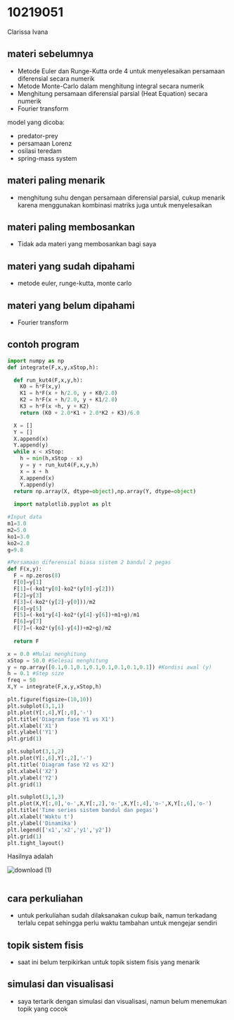 # 10219051
Clarissa Ivana


## materi sebelumnya
+ Metode Euler dan Runge-Kutta orde 4 untuk menyelesaikan persamaan diferensial secara numerik
+ Metode Monte-Carlo dalam menghitung integral secara numerik
+ Menghitung persamaan diferensial parsial (Heat Equation) secara numerik
+ Fourier transform

model yang dicoba:
+ predator-prey
+ persamaan Lorenz
+ osilasi teredam
+ spring-mass system

## materi paling menarik
+ menghitung suhu dengan persamaan diferensial parsial, cukup menarik karena menggunakan kombinasi matriks juga untuk menyelesaikan


## materi paling membosankan
+ Tidak ada materi yang membosankan bagi saya

## materi yang sudah dipahami
+ metode euler, runge-kutta, monte carlo


## materi yang belum dipahami
+ Fourier transform


## contoh program

```python
import numpy as np
def integrate(F,x,y,xStop,h):

  def run_kut4(F,x,y,h):
    K0 = h*F(x,y)
    K1 = h*F(x + h/2.0, y + K0/2.0)
    K2 = h*F(x + h/2.0, y + K1/2.0)
    K3 = h*F(x +h, y + K2)
    return (K0 + 2.0*K1 + 2.0*K2 + K3)/6.0

  X = []
  Y = []
  X.append(x)
  Y.append(y)
  while x < xStop:
    h = min(h,xStop - x)
    y = y + run_kut4(F,x,y,h)
    x = x + h
    X.append(x)
    Y.append(y)
  return np.array(X, dtype=object),np.array(Y, dtype=object)
  
  import matplotlib.pyplot as plt

#Input data
m1=3.0
m2=5.0
ko1=3.0
ko2=2.0
g=9.8

#Persamaan diferensial biasa sistem 2 bandul 2 pegas
def F(x,y):
  F = np.zeros(8)
  F[0]=y[1]
  F[1]=(-ko1*y[0]-ko2*(y[0]-y[2]))
  F[2]=y[3]
  F[3]=(-ko2*(y[2]-y[0]))/m2
  F[4]=y[5]
  F[5]=(-ko1*y[4]-ko2*(y[4]-y[6])+m1+g)/m1
  F[6]=y[7]
  F[7]=(-ko2*(y[6]-y[4])+m2+g)/m2
  
  return F

x = 0.0 #Mulai menghitung
xStop = 50.0 #Selesai menghitung
y = np.array([0.1,0.1,0.1,0.1,0.1,0.1,0.1,0.1]) #Kondisi awal (y)
h = 0.1 #Step size
freq = 50
X,Y = integrate(F,x,y,xStop,h)

plt.figure(figsize=(10,10))
plt.subplot(3,1,1)
plt.plot(Y[:,4],Y[:,0],'-')
plt.title('Diagram fase Y1 vs X1')
plt.xlabel('X1')
plt.ylabel('Y1')
plt.grid(1)

plt.subplot(3,1,2)
plt.plot(Y[:,6],Y[:,2],'-')
plt.title('Diagram fase Y2 vs X2')
plt.xlabel('X2')
plt.ylabel('Y2')
plt.grid(1)

plt.subplot(3,1,3)
plt.plot(X,Y[:,0],'o-',X,Y[:,2],'o-',X,Y[:,4],'o-',X,Y[:,6],'o-')
plt.title('Time series sistem bandul dan pegas')
plt.xlabel('Waktu t')
plt.ylabel('Dinamika')
plt.legend(['x1','x2','y1','y2'])
plt.grid(1)
plt.tight_layout()
```

Hasilnya adalah

![download (1)](https://user-images.githubusercontent.com/79934330/196589740-42cc86d8-45ec-4338-917c-7a72180a0654.png)

```
```


## cara perkuliahan
+ untuk perkuliahan sudah dilaksanakan cukup baik, namun terkadang terlalu cepat sehingga perlu waktu tambahan untuk mengejar sendiri


## topik sistem fisis
+ saat ini belum terpikirkan untuk topik sistem fisis yang menarik


## simulasi dan visualisasi
+ saya tertarik dengan simulasi dan visualisasi, namun belum menemukan topik yang cocok
